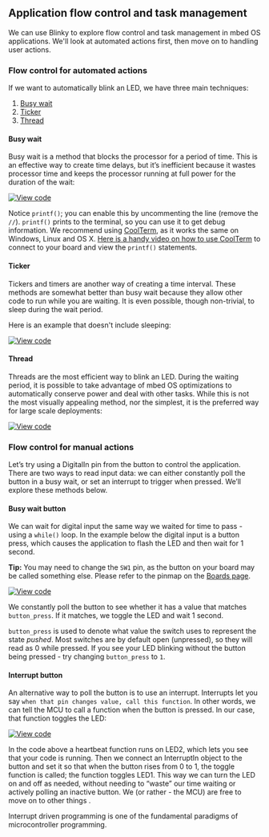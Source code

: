 ## Application flow control and task management

We can use Blinky to explore flow control and task management in mbed OS applications. We'll look at automated actions first, then move on to handling user actions.

### Flow control for automated actions

If we want to automatically blink an LED, we have three main techniques:

1. [Busy wait](#busy-wait)
1. [Ticker](#ticker)
1. [Thread](#thread)

#### Busy wait

Busy wait is a method that blocks the processor for a period of time. This is an effective way to create time delays, but it’s inefficient because it wastes processor time and keeps the processor running at full power for the duration of the wait:

[![View code](https://www.mbed.com/embed/?url=https://developer.mbed.org/teams/mbed-Workshops/code/Workshop-1-Example-1/)](https://developer.mbed.org/teams/mbed-Workshops/code/Workshop-1-Example-1/file/tip/main.cpp)

Notice `printf()`; you can enable this by uncommenting the line (remove the `//`). `printf()` prints to the terminal, so you can use it to get debug information. We recommend using [CoolTerm](http://freeware.the-meiers.org/), as it works the same on Windows, Linux and OS X. [Here is a handy video on how to use CoolTerm](https://www.youtube.com/watch?v=jAMTXK9HjfU) to connect to your board and view the `printf()` statements.

#### Ticker

Tickers and timers are another way of creating a time interval. These methods are somewhat better than busy wait because they allow other code to run while you are waiting. It is even possible, though non-trivial, to sleep during the wait period.

Here is an example that doesn't include sleeping:

[![View code](https://www.mbed.com/embed/?url=https://developer.mbed.org/teams/mbed-Workshops/code/Workshop-1-Example-2/)](https://developer.mbed.org/teams/mbed-Workshops/code/Workshop-1-Example-2/file/tip/main.cpp)

#### Thread

Threads are the most efficient way to blink an LED. During the waiting period, it is possible to take advantage of mbed OS optimizations to automatically conserve power and deal with other tasks. While this is not the most visually appealing method, nor the simplest, it is the preferred way for large scale deployments:

[![View code](https://www.mbed.com/embed/?url=https://developer.mbed.org/teams/mbed-Workshops/code/Workshop-1-Example-3/)](https://developer.mbed.org/teams/mbed-Workshops/code/Workshop-1-Example-3/file/tip/main.cpp)

### Flow control for manual actions

Let’s try using a DigitalIn pin from the button to control the application. There are two ways to read input data: we can either constantly poll the button in a busy wait, or set an interrupt to trigger when pressed. We’ll explore these methods below.

#### Busy wait button

We can wait for digital input the same way we waited for time to pass - using a `while()` loop. In the example below the digital input is a button press, which causes the application to flash the LED and then wait for 1 second.

<span class="tips">**Tip:** You may need to change the `SW1` pin, as the button on your board may be called something else. Please refer to the pinmap on the [Boards page](https://developer.mbed.org/platforms/). </span>

[![View code](https://www.mbed.com/embed/?url=https://developer.mbed.org/teams/mbed-Workshops/code/Workshop-1-Example-4/)](https://developer.mbed.org/teams/mbed-Workshops/code/Workshop-1-Example-4/file/tip/main.cpp)

We constantly poll the button to see whether it has a value that matches `button_press`. If it matches, we toggle the LED and wait 1 second.

`button_press` is used to denote what value the switch uses to represent the state *pushed*. Most switches are by default open (unpressed), so they will read as 0 while pressed. If you see your LED blinking without the button being pressed - try changing `button_press` to `1`.

#### Interrupt button

An alternative way to poll the button is to use an interrupt. Interrupts let you say `when that pin changes value, call this function`. In other words, we can tell the MCU to call a function when the button is pressed. In our case, that function toggles the LED:

[![View code](https://www.mbed.com/embed/?url=https://developer.mbed.org/teams/mbed-Workshops/code/Workshop-1-Example-5/)](https://developer.mbed.org/teams/mbed-Workshops/code/Workshop-1-Example-5/file/tip/main.cpp)

In the code above a heartbeat function runs on LED2, which lets you see that your code is running. Then we connect an InterruptIn object to the button and set it so that when the button rises from 0 to 1, the toggle function is called; the function toggles LED1. This way we can turn the LED on and off as needed, without needing to “waste” our time waiting or actively polling an inactive button. We (or rather - the MCU) are free to move on to other things .

Interrupt driven programming is one of the fundamental paradigms of microcontroller programming.
